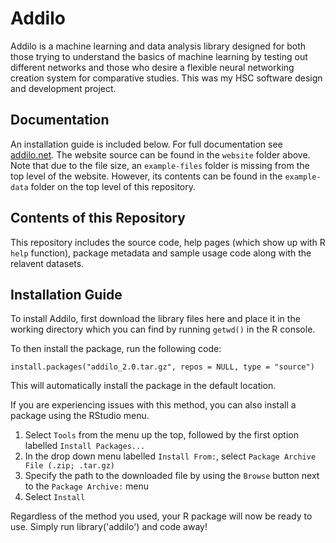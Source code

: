 # Addilo

Addilo is a machine learning and data analysis library designed for both those trying to understand the basics of machine learning by testing out different networks and those who desire a flexible neural networking creation system for comparative studies. This was my HSC software design and development project.

## Documentation

An installation guide is included below. For full documentation see [addilo.net](https://addilo.net). The website source can be found in the `website` folder above. Note that due to the file size, an `example-files` folder is missing from the top level of the website. However, its contents can be found in the `example-data` folder on the top level of this repository.

## Contents of this Repository

This repository includes the source code, help pages (which show up with R `help` function), package metadata and sample usage code along with the relavent datasets.

## Installation Guide

To install Addilo, first download the library files here and place it in the working directory which you can find by running `getwd()` in the R console.

To then install the package, run the following code:

`install.packages("addilo_2.0.tar.gz", repos = NULL, type = "source")`

This will automatically install the package in the default location.

If you are experiencing issues with this method, you can also install a package using the RStudio menu.

1. Select `Tools` from the menu up the top, followed by the first option labelled `Install Packages...`
2. In the drop down menu labelled `Install From:`, select `Package Archive File (.zip; .tar.gz)`
3. Specify the path to the downloaded file by using the `Browse` button next to the `Package Archive:` menu
4. Select `Install`

Regardless of the method you used, your R package will now be ready to use. Simply run library('addilo') and code away!
